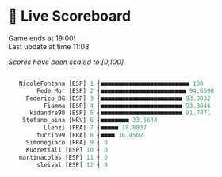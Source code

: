 # 🚩 Live Scoreboard
Game ends at 19:00!      
Last update at time 11:03      

*Scores have been scaled to [0,100].*    
```R

   NicoleFontana [ESP] 1 ┤■■■■■■■■■■■■■■■■■■■■■■■■■ 100   
        Fede_Mor [ESP] 2 ┤■■■■■■■■■■■■■■■■■■■■■■■■ 94.6598  
     Federico_BG [ESP] 3 ┤■■■■■■■■■■■■■■■■■■■■■■■ 93.8032  
          Fiamma [ESP] 4 ┤■■■■■■■■■■■■■■■■■■■■■■■ 93.3846  
      kidandre98 [ESP] 5 ┤■■■■■■■■■■■■■■■■■■■■■■■ 91.7471  
    Stefano_pina [HRV] 6 ┤■■■■■■■■ 33.5644                
          Llenzi [FRA] 7 ┤■■■■■ 18.8037                   
        tuccio99 [FRA] 8 ┤■■■■ 16.4507                    
     Simonegiaco [FRA] 9 ┤ 0                              
     KudretiAli [ESP] 10 ┤ 0                              
   martinacolas [ESP] 11 ┤ 0                              
        sleival [ESP] 12 ┤ 0                              

```
